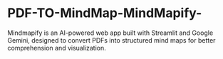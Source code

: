 # PDF-TO-MindMap-MindMapify-
Mindmapify is an AI-powered web app built with Streamlit and Google Gemini, designed to convert PDFs into structured mind maps for better comprehension and visualization.
